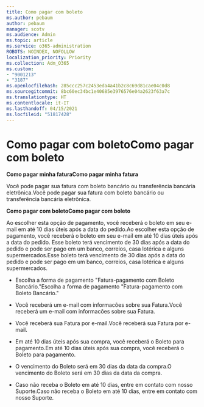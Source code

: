 ```yaml
---
title: Como pagar com boleto
ms.author: pebaum
author: pebaum
manager: scotv
ms.audience: Admin
ms.topic: article
ms.service: o365-administration
ROBOTS: NOINDEX, NOFOLLOW
localization_priority: Priority
ms.collection: Adm_O365
ms.custom:
- "9001213"
- "3187"
ms.openlocfilehash: 285ccc257c2453eda4a41b2c8c69d81cae04c0d8
ms.sourcegitcommit: 8bc60ec34bc1e40685e3976576e04a2623f63a7c
ms.translationtype: HT
ms.contentlocale: it-IT
ms.lasthandoff: 04/15/2021
ms.locfileid: "51817428"
---
```

# <a name="como-pagar-com-boleto"></a><span data-ttu-id="08f74-102">Como pagar com boleto</span><span class="sxs-lookup"><span data-stu-id="08f74-102">Como pagar com boleto</span></span>

<span data-ttu-id="08f74-103">**Como pagar minha fatura**</span><span class="sxs-lookup"><span data-stu-id="08f74-103">**Como pagar minha fatura**</span></span>

<span data-ttu-id="08f74-104">Você pode pagar sua fatura com boleto bancário ou transferência bancária eletrônica.</span><span class="sxs-lookup"><span data-stu-id="08f74-104">Você pode pagar sua fatura com boleto bancário ou transferência bancária eletrônica.</span></span>

<span data-ttu-id="08f74-105">**Como pagar com  boleto**</span><span class="sxs-lookup"><span data-stu-id="08f74-105">**Como pagar com  boleto**</span></span>

<span data-ttu-id="08f74-106">Ao escolher  esta opção de pagamento, você receberá o boleto em seu e-mail em até 10 dias úteis após a data do pedido.</span><span class="sxs-lookup"><span data-stu-id="08f74-106">Ao escolher  esta opção de pagamento, você receberá o boleto em seu e-mail em até 10 dias úteis após a data do pedido.</span></span> <span data-ttu-id="08f74-107">Esse boleto terá vencimento de 30 dias após a data do pedido e pode ser pago em um banco, correios, casa lotérica e alguns supermercados.</span><span class="sxs-lookup"><span data-stu-id="08f74-107">Esse boleto terá vencimento de 30 dias após a data do pedido e pode ser pago em um banco, correios, casa lotérica e alguns supermercados.</span></span>

- <span data-ttu-id="08f74-108">Escolha a forma de pagamento "Fatura-pagamento com Boleto Bancário."</span><span class="sxs-lookup"><span data-stu-id="08f74-108">Escolha a forma de pagamento "Fatura-pagamento com Boleto Bancário."</span></span>

- <span data-ttu-id="08f74-109">Você receberá um e-mail com informacões sobre sua Fatura.</span><span class="sxs-lookup"><span data-stu-id="08f74-109">Você receberá um e-mail com informacões sobre sua Fatura.</span></span>

- <span data-ttu-id="08f74-110">Você receberá sua Fatura por e-mail.</span><span class="sxs-lookup"><span data-stu-id="08f74-110">Você receberá sua Fatura por e-mail.</span></span>

- <span data-ttu-id="08f74-111">Em até 10 dias úteis após sua compra, você receberá o Boleto para pagamento.</span><span class="sxs-lookup"><span data-stu-id="08f74-111">Em até 10 dias úteis após sua compra, você receberá o Boleto para pagamento.</span></span>

- <span data-ttu-id="08f74-112">O vencimento do Boleto será em 30 dias da data da compra.</span><span class="sxs-lookup"><span data-stu-id="08f74-112">O vencimento do Boleto será em 30 dias da data da compra.</span></span>

- <span data-ttu-id="08f74-113">Caso não receba o Boleto em até 10 dias, entre em contato com nosso Suporte.</span><span class="sxs-lookup"><span data-stu-id="08f74-113">Caso não receba o Boleto em até 10 dias, entre em contato com nosso Suporte.</span></span>

